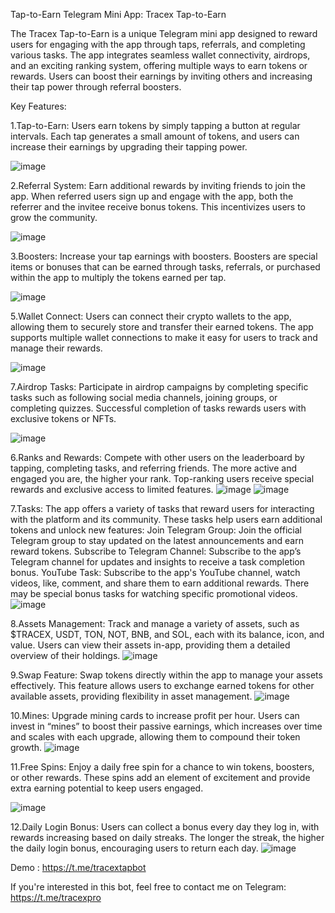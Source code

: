 Tap-to-Earn Telegram Mini App: Tracex Tap-to-Earn

The Tracex Tap-to-Earn is a unique Telegram mini app designed to reward users for engaging with the app through taps, referrals, and completing various tasks. The app integrates seamless wallet connectivity, airdrops, and an exciting ranking system, offering multiple ways to earn tokens or rewards. Users can boost their earnings by inviting others and increasing their tap power through referral boosters.

Key Features:

1.Tap-to-Earn:
Users earn tokens by simply tapping a button at regular intervals. Each tap generates a small amount of tokens, and users can increase their earnings by upgrading their tapping power.

![image](https://github.com/user-attachments/assets/d14c1818-f7d9-47bf-8d39-0c86ee9e0a1a)

2.Referral System:
Earn additional rewards by inviting friends to join the app. When referred users sign up and engage with the app, both the referrer and the invitee receive bonus tokens. This incentivizes users to grow the community.

![image](https://github.com/user-attachments/assets/10519c02-adba-4272-9479-94d7db0798b5)

3.Boosters:
Increase your tap earnings with boosters. Boosters are special items or bonuses that can be earned through tasks, referrals, or purchased within the app to multiply the tokens earned per tap.

![image](https://github.com/user-attachments/assets/9676892f-18c2-44db-8d29-d40fa360bd4c)

5.Wallet Connect:
Users can connect their crypto wallets to the app, allowing them to securely store and transfer their earned tokens. The app supports multiple wallet connections to make it easy for users to track and manage their rewards.

![image](https://github.com/user-attachments/assets/a0651a6d-5209-4edc-93cb-b5018a9a79e2)

7.Airdrop Tasks:
Participate in airdrop campaigns by completing specific tasks such as following social media channels, joining groups, or completing quizzes. Successful completion of tasks rewards users with exclusive tokens or NFTs.

![image](https://github.com/user-attachments/assets/2e5d3efe-200c-4193-a0de-b953c3d3962e)

6.Ranks and Rewards:
Compete with other users on the leaderboard by tapping, completing tasks, and referring friends. The more active and engaged you are, the higher your rank. Top-ranking users receive special rewards and exclusive access to limited features.
![image](https://github.com/user-attachments/assets/143815ec-c99a-4497-9272-844906b85969)
![image](https://github.com/user-attachments/assets/04887deb-c2fe-4363-8db2-cc374cab7fb4)

7.Tasks:
The app offers a variety of tasks that reward users for interacting with the platform and its community. These tasks help users earn additional tokens and unlock new features:
Join Telegram Group: Join the official Telegram group to stay updated on the latest announcements and earn reward tokens.
Subscribe to Telegram Channel: Subscribe to the app’s Telegram channel for updates and insights to receive a task completion bonus.
YouTube Task: Subscribe to the app's YouTube channel, watch videos, like, comment, and share them to earn additional rewards. There may be special bonus tasks for watching specific promotional videos.
![image](https://github.com/user-attachments/assets/6ceef309-2b7e-4b05-ab84-82eac8ef6f48)

8.Assets Management:
Track and manage a variety of assets, such as $TRACEX, USDT, TON, NOT, BNB, and SOL, each with its balance, icon, and value. Users can view their assets in-app, providing them a detailed overview of their holdings.
![image](https://github.com/user-attachments/assets/363e52e5-845a-4d96-932d-91c9354ba50d)

9.Swap Feature:
Swap tokens directly within the app to manage your assets effectively. This feature allows users to exchange earned tokens for other available assets, providing flexibility in asset management.
![image](https://github.com/user-attachments/assets/203544b0-7288-41a2-b46f-78466e8ecb72)

10.Mines:
Upgrade mining cards to increase profit per hour. Users can invest in “mines” to boost their passive earnings, which increases over time and scales with each upgrade, allowing them to compound their token growth.
![image](https://github.com/user-attachments/assets/a65e707b-4bc0-4114-a8eb-bd5cd5b0aedf)

11.Free Spins:
Enjoy a daily free spin for a chance to win tokens, boosters, or other rewards. These spins add an element of excitement and provide extra earning potential to keep users engaged.

![image](https://github.com/user-attachments/assets/d77067e4-cdaf-4f2b-adaa-a7ec696790e3)

12.Daily Login Bonus:
Users can collect a bonus every day they log in, with rewards increasing based on daily streaks. The longer the streak, the higher the daily login bonus, encouraging users to return each day.
![image](https://github.com/user-attachments/assets/6b46498a-69a4-4db4-b9eb-8e9c9b966fca)

Demo : https://t.me/tracextapbot

If you're interested in this bot, feel free to contact me on Telegram: https://t.me/tracexpro

